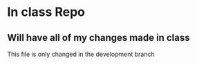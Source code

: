 # In class Repo
## Will have all of my changes made in class

This file is only changed in the development branch
